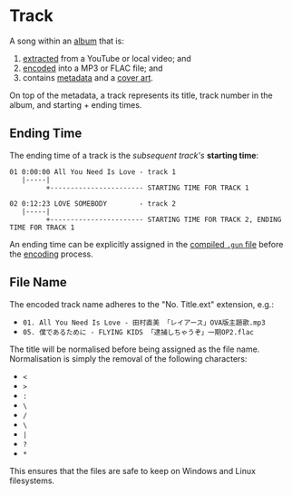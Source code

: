 # Track

A song within an [album](./album.md) that is:

1. [extracted](./intermediate.md) from a YouTube or local video; and
2. [encoded](./encoding.md) into a MP3 or FLAC file; and
3. contains [metadata](./metadata.md) and a [cover art](./cover.md).

On top of the metadata, a track represents its title, track number in the album, and starting + ending times.

## Ending Time

The ending time of a track is the *subsequent track's* **starting time**:

```
01 0:00:00 All You Need Is Love - track 1
   |-----|
         +----------------------- STARTING TIME FOR TRACK 1

02 0:12:23 LOVE SOMEBODY        - track 2
   |-----|
         +----------------------- STARTING TIME FOR TRACK 2, ENDING TIME FOR TRACK 1
```

An ending time can be explicitly assigned in the [compiled `.gun` file](./compiling.md) before the [encoding](./encoding.md) process.

## File Name

The encoded track name adheres to the "No. Title.ext" extension, e.g.:

- `01. All You Need Is Love - 田村直美 「レイアース」OVA版主題歌.mp3`
- `05. 僕であるために - FLYING KIDS 「逮捕しちゃうぞ」一期OP2.flac`

The title will be normalised before being assigned as the file name. Normalisation is simply the removal of the following characters:

- `<`
- `>`
- `:`
- `\`
- `/`
- `\`
- `|`
- `?`
- `*`

This ensures that the files are safe to keep on Windows and Linux filesystems.